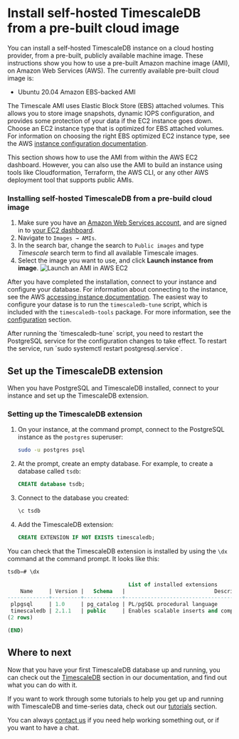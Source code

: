 # Install self-hosted TimescaleDB from a pre-built cloud image
You can install a self-hosted TimescaleDB instance on a cloud hosting provider,
from a pre-built, publicly available machine image. These instructions show you
how to use a pre-built Amazon machine image (AMI), on Amazon Web Services (AWS).
The currently available pre-built cloud image is:

*   Ubuntu 20.04 Amazon EBS-backed AMI

The Timescale AMI uses Elastic Block Store (EBS) attached volumes. This allows
you to store image snapshots, dynamic IOPS configuration, and provides some
protection of your data if the EC2 instance goes down. Choose an EC2 instance
type that is optimized for EBS attached volumes. For information on choosing the
right EBS optimized EC2 instance type, see the AWS
[instance configuration documentation][aws-instance-config].

<highlight type="note">
This section shows how to use the AMI from within the AWS EC2 dashboard.
However, you can also use the AMI to build an instance using tools like
Cloudformation, Terraform, the AWS CLI, or any other AWS deployment tool that
supports public AMIs.
</highlight>

<procedure>

### Installing self-hosted TimescaleDB from a pre-build cloud image
1.  Make sure you have an [Amazon Web Services account][aws-signup], and
    are signed in to [your EC2 dashboard][aws-dashboard].
1.  Navigate to `Images → AMIs`.
1.  In the search bar, change the search to `Public images` and type *Timescale* search
    term to find all available Timescale images.
1.  Select the image you want to use, and click **Launch instance from image**.
    <img class="main-content__illustration" src="https://s3.amazonaws.com/assets.timescale.com/docs/images/aws_launch_ami.png" alt="Launch an AMI in AWS EC2"/>

</procedure>

After you have completed the installation, connect to your instance and configure your database. For information about connecting to the instance, see the AWS [accessing instance documentation][aws-connect]. The easiest way to configure your datase is to run the `timescaledb-tune` script, which is included with the `timescaledb-tools` package. For more information, see the [configuration][config] section. 

<highlight type="note">
After running the `timescaledb-tune` script, you need to restart the PostgreSQL service for the configuration changes to take effect. To restart the service, run `sudo systemctl restart postgresql.service`.
</highlight>


## Set up the TimescaleDB extension
When you have PostgreSQL and TimescaleDB installed, connect to your instance and set up the TimescaleDB extension.

<procedure>

### Setting up the TimescaleDB extension
1.  On your instance, at the command prompt, connect to the PostgreSQL
    instance as the `postgres` superuser:
    ```bash
    sudo -u postgres psql
    ```
1.  At the prompt, create an empty database. For example, to create a database
    called `tsdb`:
    ```sql
    CREATE database tsdb;
    ```
1.  Connect to the database you created:
    ```sql
    \c tsdb
    ```
1.  Add the TimescaleDB extension:
    ```sql
    CREATE EXTENSION IF NOT EXISTS timescaledb;
    ```
    
</procedure>

You can check that the TimescaleDB extension is installed by using the `\dx`
command at the command prompt. It looks like this:
```sql
tsdb=# \dx

                                      List of installed extensions
    Name     | Version |   Schema   |                            Description                            
-------------+---------+------------+-------------------------------------------------------------------
 plpgsql     | 1.0     | pg_catalog | PL/pgSQL procedural language
 timescaledb | 2.1.1   | public     | Enables scalable inserts and complex queries for time-series data
(2 rows)

(END)
```

## Where to next
Now that you have your first TimescaleDB database up and running, you can check
out the [TimescaleDB][tsdb-docs] section in our documentation, and find out what
you can do with it.

If you want to work through some tutorials to help you get up and running with
TimescaleDB and time-series data, check out our [tutorials][tutorials] section.

You can always [contact us][contact] if you need help working something out, or
if you want to have a chat.


[aws-signup]: https://portal.aws.amazon.com/billing/signup
[aws-dashboard]: https://console.aws.amazon.com/ec2/
[aws-instance-config]: https://docs.aws.amazon.com/AWSEC2/latest/UserGuide/ebs-optimized.html
[aws-connect]: https://docs.aws.amazon.com/AWSEC2/latest/UserGuide/AccessingInstances.html
[contact]: https://www.timescale.com/contact
[install-psql]: /how-to-guides/connecting/psql/
[tsdb-docs]: timescaledb/:currentVersion:/index/
[tutorials]: /timescaledb/:currentVersion:/tutorials/
[config]: /timescaledb/:currentVersion:/how-to-guides/configuration/

